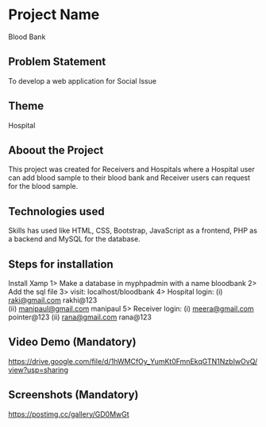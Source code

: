 # Project Name
Blood Bank 
## Problem Statement
To develop a web application for Social Issue
## Theme
Hospital
## Aboout the Project
This project was created for Receivers and Hospitals where a Hospital user can add blood sample to their blood bank and Receiver users can request for the blood sample. 

## Technologies used
Skills has used like HTML, CSS, Bootstrap, JavaScript as a frontend, PHP as a backend and MySQL for the database.


## Steps for installation
Install Xamp 
1> Make a database in myphpadmin with a name bloodbank
2> Add the sql file 
3> visit: localhost/bloodbank
4> Hospital login: (i)  raki@gmail.com 	        rakhi@123 	
		   (ii) manipaul@gmail.com 	manipaul
5> Receiver login: (i)  meera@gmail.com		pointer@123
		   (ii) rana@gmail.com		rana@123



## Video Demo (Mandatory)
https://drive.google.com/file/d/1hWMCfOy_YumKt0FmnEkqGTN1NzbIwOvQ/view?usp=sharing

## Screenshots (Mandatory)
https://postimg.cc/gallery/GD0MwGt
